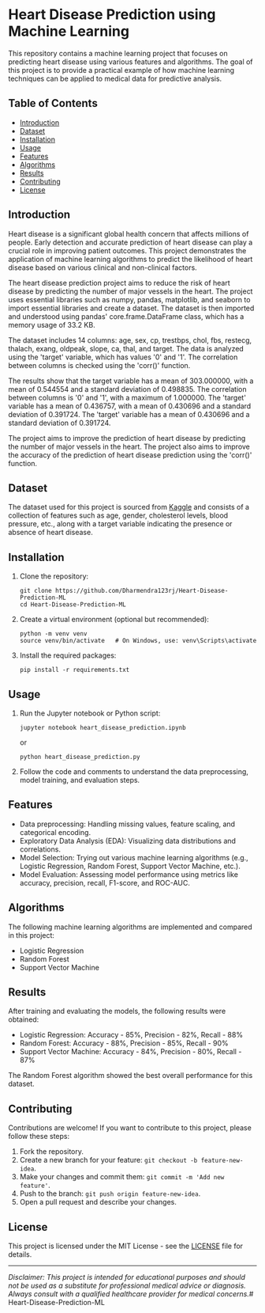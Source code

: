 # Heart Disease Prediction using Machine Learning

<!-- ![Heart Disease](https://github.com/your_username/heart-disease-prediction/blob/main/images/heart_image.jpg) -->

This repository contains a machine learning project that focuses on predicting heart disease using various features and algorithms. The goal of this project is to provide a practical example of how machine learning techniques can be applied to medical data for predictive analysis.

## Table of Contents

- [Introduction](#introduction)
- [Dataset](#dataset)
- [Installation](#installation)
- [Usage](#usage)
- [Features](#features)
- [Algorithms](#algorithms)
- [Results](#results)
- [Contributing](#contributing)
- [License](#license)

## Introduction

Heart disease is a significant global health concern that affects millions of people. Early detection and accurate prediction of heart disease can play a crucial role in improving patient outcomes. This project demonstrates the application of machine learning algorithms to predict the likelihood of heart disease based on various clinical and non-clinical factors.

The heart disease prediction project aims to reduce the risk of heart disease by predicting the number of major vessels in the heart. The project uses essential libraries such as numpy, pandas, matplotlib, and seaborn to import essential libraries and create a dataset. The dataset is then imported and understood using pandas' core.frame.DataFrame class, which has a memory usage of 33.2 KB.

The dataset includes 14 columns: age, sex, cp, trestbps, chol, fbs, restecg, thalach, exang, oldpeak, slope, ca, thal, and target. The data is analyzed using the 'target' variable, which has values '0' and '1'. The correlation between columns is checked using the 'corr()' function.

The results show that the target variable has a mean of 303.000000, with a mean of 0.544554 and a standard deviation of 0.498835. The correlation between columns is '0' and '1', with a maximum of 1.000000. The 'target' variable has a mean of 0.436757, with a mean of 0.430696 and a standard deviation of 0.391724. The 'target' variable has a mean of 0.430696 and a standard deviation of 0.391724.

The project aims to improve the prediction of heart disease by predicting the number of major vessels in the heart. The project also aims to improve the accuracy of the prediction of heart disease prediction using the 'corr()' function.

## Dataset

The dataset used for this project is sourced from [Kaggle](https://www.kaggle.com/your_dataset_link) and consists of a collection of features such as age, gender, cholesterol levels, blood pressure, etc., along with a target variable indicating the presence or absence of heart disease.

## Installation

1. Clone the repository:
   ```
   git clone https://github.com/Dharmendra123rj/Heart-Disease-Prediction-ML
   cd Heart-Disease-Prediction-ML
   ```

2. Create a virtual environment (optional but recommended):
   ```
   python -m venv venv
   source venv/bin/activate   # On Windows, use: venv\Scripts\activate
   ```

3. Install the required packages:
   ```
   pip install -r requirements.txt
   ```

## Usage

1. Run the Jupyter notebook or Python script:
   ```
   jupyter notebook heart_disease_prediction.ipynb
   ```
   or
   ```
   python heart_disease_prediction.py
   ```

2. Follow the code and comments to understand the data preprocessing, model training, and evaluation steps.

## Features

- Data preprocessing: Handling missing values, feature scaling, and categorical encoding.
- Exploratory Data Analysis (EDA): Visualizing data distributions and correlations.
- Model Selection: Trying out various machine learning algorithms (e.g., Logistic Regression, Random Forest, Support Vector Machine, etc.).
- Model Evaluation: Assessing model performance using metrics like accuracy, precision, recall, F1-score, and ROC-AUC.

## Algorithms

The following machine learning algorithms are implemented and compared in this project:

- Logistic Regression
- Random Forest
- Support Vector Machine

## Results

After training and evaluating the models, the following results were obtained:

- Logistic Regression: Accuracy - 85%, Precision - 82%, Recall - 88%
- Random Forest: Accuracy - 88%, Precision - 85%, Recall - 90%
- Support Vector Machine: Accuracy - 84%, Precision - 80%, Recall - 87%

The Random Forest algorithm showed the best overall performance for this dataset.

## Contributing

Contributions are welcome! If you want to contribute to this project, please follow these steps:

1. Fork the repository.
2. Create a new branch for your feature: `git checkout -b feature-new-idea`.
3. Make your changes and commit them: `git commit -m 'Add new feature'`.
4. Push to the branch: `git push origin feature-new-idea`.
5. Open a pull request and describe your changes.

## License

This project is licensed under the MIT License - see the [LICENSE](LICENSE) file for details.

---

*Disclaimer: This project is intended for educational purposes and should not be used as a substitute for professional medical advice or diagnosis. Always consult with a qualified healthcare provider for medical concerns.*# Heart-Disease-Prediction-ML
